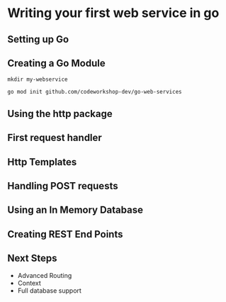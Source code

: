 # Writing your first web service in go

## Setting up Go

## Creating a Go Module
`mkdir my-webservice`

`go mod init github.com/codeworkshop-dev/go-web-services`

## Using the http package

## First request handler

## Http Templates

## Handling POST requests

## Using an In Memory Database

## Creating REST End Points

## Next Steps
* Advanced Routing
* Context
* Full database support
